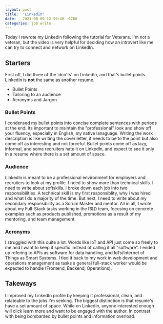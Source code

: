 ```yaml
---
layout: post
title:  "LinkedIn"
date:   2021-08-09 12:59:48 -0700
categories: job write
---
```


Today I rewrote my LinkedIn following the tutorial for Veterans. I'm not a veteran, but the video is very helpful for deciding how an introvert like me can try to connect and network on LinkedIn.

## Starters
First off, I did three of the 'don'ts' on LinkedIn, and that's bullet points. LinkedIn is **not** the same as another resume.
- Bullet Points
- Tailoring to an audience
- Acronyms and Jargon

### Bullet Points
I condensed my bullet points into concise complete sentences with periods at the end. Its important to maintain the "professional" look and show off your fluency, especially in English, my native lanaguage. Writing the work description is like writing the cover letter, it needs to be to the point but also come off as interesting and not forceful. Bullet points come off as lazy, informal, and some recruiters hate it on LinkedIn, and expect to see it only in a resume where there is a set amount of space.

### Audience
LinkedIn is meant to be a professional environment for employers and recruiters to look at my profile. I need to show more than technical skills. I need to write about softskills. I broke down each job into two responsibilities. A technical skill is my first responsiblity, why I was hired and what I do a majority of the time. But next, I need to write about my secondary responsibility as a Scrum Master and mentor. All in all, I wrote about my Full-Stack tasks working in the R&D team, focusing on concrete examples such as products published, promotions as a result of my mentoring, and team management.

### Acronyms
I struggled with this quite a lot. Words like IoT and API just come so freely to me and I want to keep it specific instead of calling it all "software". I ended up refering to APIs as software for data handling, and IoTs/Internet of Things as Smart Systems. I tied it back to my work in web development and operations management as tasks a general full-stack worker would be expected to handle (Frontend, Backend, Operations).

## Takeways
I improved my LinkedIn profile by keeping it professional, clean, and relateable to the jobs I'm seeking. The biggest distinction is that resume's have a set amount of space. While on LinkedIn, anyone interested enough will click learn more and want to be engaged with the author. In contrast with being bombarded by bullet points and information overload.